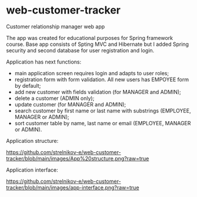 # web-customer-tracker
Customer relationship manager web app

The app was created for educational purposes for Spring framework course. Base app consists of Spting MVC and Hibernate but I added Spring security and second database for user registration and login.

Application has next functions:
 - main application screen requires login and adapts to user roles;
 - registration form with form validation. All new users has EMPOYEE form by default;
 - add new customer with fields validation (for MANAGER and ADMIN);
 - delete a customer (ADMIN only);
 - update customer (for MANAGER and ADMIN);
 - search customer by first name or last name with substrings (EMPLOYEE, MANAGER or ADMIN);
 - sort customer table by name, last name or email (EMPLOYEE, MANAGER or ADMIN).

Application structure:

https://github.com/strelnikov-e/web-customer-tracker/blob/main/images/App%20structure.png?raw=true

Application interface:

https://github.com/strelnikov-e/web-customer-tracker/blob/main/images/app-interface.png?raw=true
